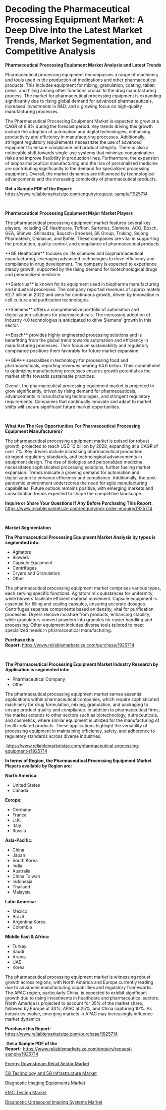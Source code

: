 <p><h1>Decoding the Pharmaceutical Processing Equipment Market: A Deep Dive into the Latest Market Trends, Market Segmentation, and Competitive Analysis</h1></p><p><strong>Pharmaceutical Processing Equipment Market Analysis and Latest Trends</strong></p>
<p><p>Pharmaceutical processing equipment encompasses a range of machinery and tools used in the production of medications and other pharmaceutical products. This includes equipment for mixing, granulation, coating, tablet press, and filling among other functions crucial to the drug manufacturing process. The market for pharmaceutical processing equipment is expanding significantly due to rising global demand for advanced pharmaceuticals, increased investments in R&D, and a growing focus on high-quality manufacturing processes.</p><p>The Pharmaceutical Processing Equipment Market is expected to grow at a CAGR of 6.8% during the forecast period. Key trends driving this growth include the adoption of automation and digital technologies, enhancing productivity and efficiency in manufacturing processes. Additionally, stringent regulatory requirements necessitate the use of advanced equipment to ensure compliance and product integrity. There is also a noticeable shift towards single-use systems that minimize contamination risks and improve flexibility in production lines. Furthermore, the expansion of biopharmaceutical manufacturing and the rise of personalized medicine are contributing significantly to the demand for specialized processing equipment. Overall, the market dynamics are influenced by technological advancements and the increasing complexity of pharmaceutical products.</p></p>
<p><strong>Get a Sample PDF of the Report:&nbsp;</strong> <a href="https://www.reliablemarketsize.com/enquiry/request-sample/1925714?utm_campaign=1262&utm_medium=2&utm_source=Github&utm_content=ia&utm_term=24102024&utm_id=pharmaceutical-processing-equipment">https://www.reliablemarketsize.com/enquiry/request-sample/1925714</a></p>
<p>&nbsp;</p>
<p><strong>Pharmaceutical Processing Equipment Major Market Players</strong></p>
<p><p>The pharmaceutical processing equipment market features several key players, including GE Healthcare, Tofflon, Sartorius, Siemens, ACG, Bosch, GEA, Shinwa, Shimadzu, Bausch+Stroebel, SK Group, Truking, Sejong Pharmatech, Chinasun, and Bohle. These companies are vital in supporting the production, quality control, and compliance of pharmaceutical products.</p><p>**GE Healthcare** focuses on life sciences and biopharmaceutical manufacturing, leveraging advanced technologies to drive efficiency and compliance in drug development. The company is expected to experience steady growth, supported by the rising demand for biotechnological drugs and personalized medicine.</p><p>**Sartorius** is known for its equipment used in biopharma manufacturing and industrial processes. The company reported revenues of approximately €2.7 billion in 2022 and aims for continuous growth, driven by innovation in cell culture and purification technologies.</p><p>**Siemens** offers a comprehensive portfolio of automation and digitalization solutions for pharmaceuticals. The increasing adoption of Industry 4.0 technologies is anticipated to drive Siemens' growth in this sector.</p><p>**Bosch** provides highly engineered processing solutions and is benefitting from the global trend towards automation and efficiency in manufacturing processes. Their focus on sustainability and regulatory compliance positions them favorably for future market expansion.</p><p>**GEA** specializes in technology for processing food and pharmaceuticals, reporting revenues nearing €4.6 billion. Their commitment to optimizing manufacturing processes ensures growth potential as the market shifts towards sustainable practices.</p><p>Overall, the pharmaceutical processing equipment market is projected to grow significantly, driven by rising demand for pharmaceuticals, advancements in manufacturing technologies, and stringent regulatory requirements. Companies that continually innovate and adapt to market shifts will secure significant future market opportunities.</p></p>
<p>&nbsp;</p>
<p><strong>What Are The Key Opportunities For Pharmaceutical Processing Equipment Manufacturers?</strong></p>
<p><p>The pharmaceutical processing equipment market is poised for robust growth, projected to reach USD 10 billion by 2028, expanding at a CAGR of over 7%. Key drivers include increasing pharmaceutical production, stringent regulatory standards, and technological advancements in equipment design. The rise of biologics and personalized medicine necessitates sophisticated processing solutions, further fueling market expansion. Trends indicate a growing demand for automation and digitalization to enhance efficiency and compliance. Additionally, the post-pandemic environment underscores the need for agile manufacturing capabilities. Future outlook remains positive, with emerging markets and consolidation trends expected to shape the competitive landscape.</p></p>
<p><strong>Inquire or Share Your Questions If Any Before Purchasing This Report:</strong> <a href="https://www.reliablemarketsize.com/enquiry/pre-order-enquiry/1925714?utm_campaign=1262&utm_medium=2&utm_source=Github&utm_content=ia&utm_term=24102024&utm_id=pharmaceutical-processing-equipment">https://www.reliablemarketsize.com/enquiry/pre-order-enquiry/1925714</a></p>
<p>&nbsp;</p>
<p><strong>Market Segmentation</strong></p>
<p><strong>The Pharmaceutical Processing Equipment Market Analysis by types is segmented into:</strong></p>
<p><ul><li>Agitators</li><li>Blowers</li><li>Capsule Equipment</li><li>Centrifuges</li><li>Dryers and Granulators</li><li>Other</li></ul></p>
<p><p>The pharmaceutical processing equipment market comprises various types, each serving specific functions. Agitators mix substances for uniformity, while blowers facilitate efficient material movement. Capsule equipment is essential for filling and sealing capsules, ensuring accurate dosages. Centrifuges separate components based on density, vital for purification processes. Dryers remove moisture from products, enhancing stability, while granulators convert powders into granules for easier handling and processing. Other equipment includes diverse tools tailored to meet specialized needs in pharmaceutical manufacturing.</p></p>
<p><strong>Purchase this Report:&nbsp;</strong><a href="https://www.reliablemarketsize.com/purchase/1925714?utm_campaign=1262&utm_medium=2&utm_source=Github&utm_content=ia&utm_term=24102024&utm_id=pharmaceutical-processing-equipment">https://www.reliablemarketsize.com/purchase/1925714</a></p>
<p>&nbsp;</p>
<p><strong>The Pharmaceutical Processing Equipment Market Industry Research by Application is segmented into:</strong></p>
<p><ul><li>Pharmaceutical Company</li><li>Other</li></ul></p>
<p><p>The pharmaceutical processing equipment market serves essential applications within pharmaceutical companies, which require sophisticated machinery for drug formulation, mixing, granulation, and packaging to ensure product quality and compliance. In addition to pharmaceutical firms, the market extends to other sectors such as biotechnology, nutraceuticals, and cosmetics, where similar equipment is utilized for the manufacturing of health-related products. These applications highlight the versatility of processing equipment in maintaining efficiency, safety, and adherence to regulatory standards across diverse industries.</p></p>
<p><a href="https://www.reliablemarketsize.com/pharmaceutical-processing-equipment-r1925714?utm_campaign=1262&utm_medium=2&utm_source=Github&utm_content=ia&utm_term=24102024&utm_id=pharmaceutical-processing-equipment">&nbsp;https://www.reliablemarketsize.com/pharmaceutical-processing-equipment-r1925714</a></p>
<p><strong>In terms of Region, the Pharmaceutical Processing Equipment Market Players available by Region are:</strong></p>
<p>
    <p> <strong> North America: </strong>
        <ul>
            <li>United States</li>
            <li>Canada</li>
        </ul>
        </p> 
    <p> <strong> Europe: </strong>
        <ul>
            <li>Germany</li>
            <li>France</li>
            <li>U.K.</li>
            <li>Italy</li>
            <li>Russia</li>
        </ul>
        </p> 
    <p> <strong> Asia-Pacific: </strong>
        <ul>
            <li>China</li>
            <li>Japan</li>
            <li>South Korea</li>
            <li>India</li>
            <li>Australia</li>
            <li>China Taiwan</li>
            <li>Indonesia</li>
            <li>Thailand</li>
            <li>Malaysia</li>
        </ul>
        </p> 
    <p> <strong> Latin America: </strong>
        <ul>
            <li>Mexico</li>
            <li>Brazil</li>
            <li>Argentina Korea</li>
            <li>Colombia</li>
        </ul>
        </p> 
    <p> <strong> Middle East & Africa: </strong>
        <ul>
            <li>Turkey</li>
            <li>Saudi</li>
            <li>Arabia</li>
            <li>UAE</li>
            <li>Korea</li>
        </ul>
    </p>
    </p>
<p><p>The pharmaceutical processing equipment market is witnessing robust growth across regions, with North America and Europe currently leading due to advanced manufacturing capabilities and regulatory frameworks. The APAC region, particularly China, is expected to exhibit significant growth due to rising investments in healthcare and pharmaceutical sectors. North America is projected to account for 35% of the market share, followed by Europe at 30%, APAC at 25%, and China capturing 10%. As industries evolve, emerging markets in APAC may increasingly influence market dynamics.</p></p>
<p><strong>Purchase this Report: </strong><a href="https://www.reliablemarketsize.com/purchase/1925714?utm_campaign=1262&utm_medium=2&utm_source=Github&utm_content=ia&utm_term=24102024&utm_id=pharmaceutical-processing-equipment">https://www.reliablemarketsize.com/purchase/1925714</a></p>
<p>&nbsp;<strong>Get a Sample PDF of the Report:&nbsp;&nbsp;</strong><a href="https://www.reliablemarketsize.com/enquiry/request-sample/1925714?utm_campaign=1262&utm_medium=2&utm_source=Github&utm_content=ia&utm_term=24102024&utm_id=pharmaceutical-processing-equipment">https://www.reliablemarketsize.com/enquiry/request-sample/1925714</a></p>
<p><strong></strong></p>
<p><p><a href="https://www.linkedin.com/pulse/energy-downstream-retail-sector-market-forecast-global-trends-st3bc?utm_campaign=1262&utm_medium=2&utm_source=Github&utm_content=ia&utm_term=24102024&utm_id=pharmaceutical-processing-equipment">Energy Downstream Retail Sector Market</a></p><p><a href="https://www.linkedin.com/pulse/disruption-innovation-5g-technology-infrastructure-industry-u7iuc?utm_campaign=1262&utm_medium=2&utm_source=Github&utm_content=ia&utm_term=24102024&utm_id=pharmaceutical-processing-equipment">5G Technology and 5G Infrastructure Market</a></p><p><a href="https://github.com/wwwkeltoum/Market-Research-Report-List-5/blob/main/diagnostic-imaging-equipments-market.md?utm_campaign=1262&utm_medium=2&utm_source=Github&utm_content=ia&utm_term=24102024&utm_id=pharmaceutical-processing-equipment">Diagnostic Imaging Equipments Market</a></p><p><a href="https://www.linkedin.com/pulse/global-emc-testing-market-analysis-trends-forecasts-growth-g8emc?utm_campaign=1262&utm_medium=2&utm_source=Github&utm_content=ia&utm_term=24102024&utm_id=pharmaceutical-processing-equipment">EMC Testing Market</a></p><p><a href="https://github.com/sofayahoo2023/Market-Research-Report-List-6/blob/main/diagnostic-ultrasound-imaging-systems-market.md?utm_campaign=1262&utm_medium=2&utm_source=Github&utm_content=ia&utm_term=24102024&utm_id=pharmaceutical-processing-equipment">Diagnostic Ultrasound Imaging Systems Market</a></p></p>